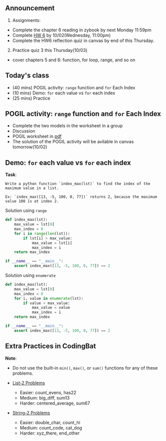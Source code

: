## Announcement
1. Assignments:
- Complete the chapter 6 reading in zybook by next Monday 11:59pm
- Complete [HW 6](https://w3.cs.jmu.edu/cs149/f24/hw/hw6/) by 10/02(Wednesday, 11:00pm)
- Complete the HW6 reflection quiz in canvas by end of this Thursday. 

2. Practice quiz 3 this Thursday(10/03)
- cover chapters 5 and 6: function, for loop, range, and so on

## Today's class
- (40 mins) POGIL activity: `range` function and `for` Each Index
- (10 mins) Demo: `for` each value vs `for` each index
- (25 mins) Practice

## POGIL activity: `range` function and `for` Each Index
- Complete the two models in the worksheet in a group
- Discussion
- POGIL worksheet in [pdf](pogil_sheet\Act06-ForRange_Student.pdf)
- The solution of the POGIL activity will be avilable in canvas tomorrow(10/02)

## Demo: `for` each value vs `for` each index
**Task**: 

```
Write a python function `index_max(lst)` to find the index of the maximum value in a list.

Ex: `index_max([13, -5, 100, 0, 77])` returns 2, because the maximum value 100 is at index 2.
```
Solution using `range`

```python
def index_max(lst):
    max_value = lst[0]
    max_index = 0
    for i in range(len(lst)):
        if lst[i] > max_value:
            max_value = lst[i]
            max_index = i
    return max_index

if __name__ == "__main__":
    assert index_max([13, -5, 100, 0, 77]) == 2
```
Solution using `enumerate`

```python
def index_max(lst):
    max_value = lst[0]
    max_index = 0
    for i, value in enumerate(lst):
        if value > max_value:
            max_value = value
            max_index = i
    return max_index

if __name__ == "__main__":
    assert index_max([13, -5, 100, 0, 77]) == 2
```

## Extra Practices in CodingBat

**Note**: 
- Do not use the built-in `min()`, `max()`, or `sum()` functions for any of these problems.

- [List-2 Problems](https://codingbat.com/python/List-2)
    - Easier: count_evens, has22
    - Medium: big_diff, sum13
    - Harder: centered_average, sum67

- [String-2 Problems](https://codingbat.com/python/List-2)
    - Easier: double_char, count_hi
    - Medium: count_code, cat_dog
    - Harder: xyz_there, end_other
